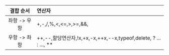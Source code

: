 |결합 순서|연산자|
|:-------:|:-------------------|
|좌항 -> 우항|+,-,/,%,<,<=,>,>=,&&,||,.,[],(),??,?.,in,instanceof|
|우항 -> 좌항|++,--,할당연산자,!x,+x,-x,++x,--x,typeof,delete, ? ... : ..., **|